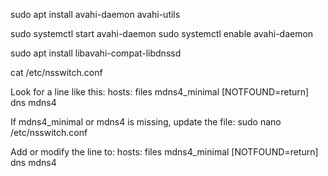 

sudo apt install avahi-daemon avahi-utils

sudo systemctl start avahi-daemon
sudo systemctl enable avahi-daemon


sudo apt install libavahi-compat-libdnssd



cat /etc/nsswitch.conf

Look for a line like this:
hosts: files mdns4_minimal [NOTFOUND=return] dns mdns4


If mdns4_minimal or mdns4 is missing, update the file:
sudo nano /etc/nsswitch.conf

Add or modify the line to:
hosts: files mdns4_minimal [NOTFOUND=return] dns mdns4


